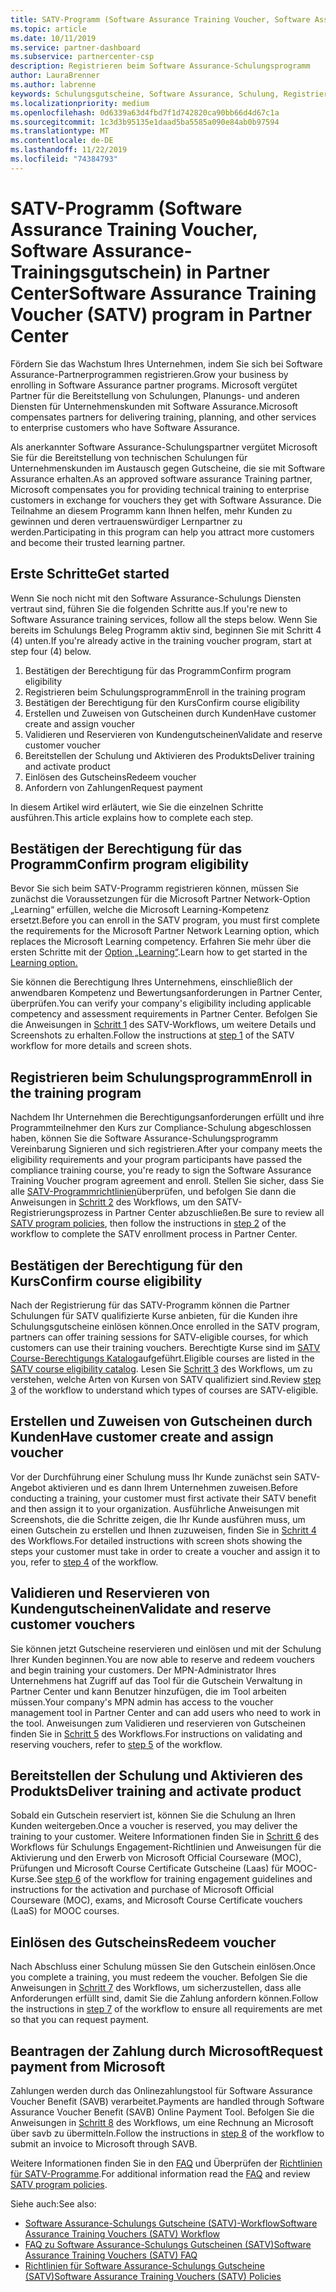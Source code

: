 ```yaml
---
title: SATV-Programm (Software Assurance Training Voucher, Software Assurance-Schulungsgutschein) in Partner Center | Partner Center
ms.topic: article
ms.date: 10/11/2019
ms.service: partner-dashboard
ms.subservice: partnercenter-csp
description: Registrieren beim Software Assurance-Schulungsprogramm
author: LauraBrenner
ms.author: labrenne
keywords: Schulungsgutscheine, Software Assurance, Schulung, Registrieren bei SATV, SATV
ms.localizationpriority: medium
ms.openlocfilehash: 0d6339a63d4fbd7f1d742820ca90bb66d4d67c1a
ms.sourcegitcommit: 1c3d3b95135e1daad5ba5585a090e84ab0b97594
ms.translationtype: MT
ms.contentlocale: de-DE
ms.lasthandoff: 11/22/2019
ms.locfileid: "74384793"
---
```

# <a name="software-assurance-training-voucher-satv-program-in-partner-center"></a><span data-ttu-id="b3807-104">SATV-Programm (Software Assurance Training Voucher, Software Assurance-Trainingsgutschein) in Partner Center</span><span class="sxs-lookup"><span data-stu-id="b3807-104">Software Assurance Training Voucher (SATV) program in Partner Center</span></span>

<span data-ttu-id="b3807-105">Fördern Sie das Wachstum Ihres Unternehmen, indem Sie sich bei Software Assurance-Partnerprogrammen registrieren.</span><span class="sxs-lookup"><span data-stu-id="b3807-105">Grow your business by enrolling in Software Assurance partner programs.</span></span> <span data-ttu-id="b3807-106">Microsoft vergütet Partner für die Bereitstellung von Schulungen, Planungs- und anderen Diensten für Unternehmenskunden mit Software Assurance.</span><span class="sxs-lookup"><span data-stu-id="b3807-106">Microsoft compensates partners for delivering training, planning, and other services to enterprise customers who have Software Assurance.</span></span> 

<span data-ttu-id="b3807-107">Als anerkannter Software Assurance-Schulungspartner vergütet Microsoft Sie für die Bereitstellung von technischen Schulungen für Unternehmenskunden im Austausch gegen Gutscheine, die sie mit Software Assurance erhalten.</span><span class="sxs-lookup"><span data-stu-id="b3807-107">As an approved software assurance Training partner, Microsoft compensates you for providing technical training to enterprise customers in exchange for vouchers they get with Software Assurance.</span></span> <span data-ttu-id="b3807-108">Die Teilnahme an diesem Programm kann Ihnen helfen, mehr Kunden zu gewinnen und deren vertrauenswürdiger Lernpartner zu werden.</span><span class="sxs-lookup"><span data-stu-id="b3807-108">Participating in this program can help you attract more customers and become their trusted learning partner.</span></span>

## <a name="get-started"></a><span data-ttu-id="b3807-109">Erste Schritte</span><span class="sxs-lookup"><span data-stu-id="b3807-109">Get started</span></span>

<span data-ttu-id="b3807-110">Wenn Sie noch nicht mit den Software Assurance-Schulungs Diensten vertraut sind, führen Sie die folgenden Schritte aus.</span><span class="sxs-lookup"><span data-stu-id="b3807-110">If you're new to Software Assurance training services, follow all the steps below.</span></span> <span data-ttu-id="b3807-111">Wenn Sie bereits im Schulungs Beleg Programm aktiv sind, beginnen Sie mit Schritt 4 (4) unten.</span><span class="sxs-lookup"><span data-stu-id="b3807-111">If you're already active in the training voucher program, start at step four (4) below.</span></span> 

1. <span data-ttu-id="b3807-112">Bestätigen der Berechtigung für das Programm</span><span class="sxs-lookup"><span data-stu-id="b3807-112">Confirm program eligibility</span></span>
2. <span data-ttu-id="b3807-113">Registrieren beim Schulungsprogramm</span><span class="sxs-lookup"><span data-stu-id="b3807-113">Enroll in the training program</span></span>
3. <span data-ttu-id="b3807-114">Bestätigen der Berechtigung für den Kurs</span><span class="sxs-lookup"><span data-stu-id="b3807-114">Confirm course eligibility</span></span>
4. <span data-ttu-id="b3807-115">Erstellen und Zuweisen von Gutscheinen durch Kunden</span><span class="sxs-lookup"><span data-stu-id="b3807-115">Have customer create and assign voucher</span></span>
5. <span data-ttu-id="b3807-116">Validieren und Reservieren von Kundengutscheinen</span><span class="sxs-lookup"><span data-stu-id="b3807-116">Validate and reserve customer voucher</span></span>
6. <span data-ttu-id="b3807-117">Bereitstellen der Schulung und Aktivieren des Produkts</span><span class="sxs-lookup"><span data-stu-id="b3807-117">Deliver training and activate product</span></span>
7. <span data-ttu-id="b3807-118">Einlösen des Gutscheins</span><span class="sxs-lookup"><span data-stu-id="b3807-118">Redeem voucher</span></span>
8. <span data-ttu-id="b3807-119">Anfordern von Zahlungen</span><span class="sxs-lookup"><span data-stu-id="b3807-119">Request payment</span></span>

<span data-ttu-id="b3807-120">In diesem Artikel wird erläutert, wie Sie die einzelnen Schritte ausführen.</span><span class="sxs-lookup"><span data-stu-id="b3807-120">This article explains how to complete each step.</span></span>

## <a name="confirm-program-eligibility"></a><span data-ttu-id="b3807-121">Bestätigen der Berechtigung für das Programm</span><span class="sxs-lookup"><span data-stu-id="b3807-121">Confirm program eligibility</span></span>

<span data-ttu-id="b3807-122">Bevor Sie sich beim SATV-Programm registrieren können, müssen Sie zunächst die Voraussetzungen für die Microsoft Partner Network-Option „Learning“ erfüllen, welche die Microsoft Learning-Kompetenz ersetzt.</span><span class="sxs-lookup"><span data-stu-id="b3807-122">Before you can enroll in the SATV program, you must first complete the requirements for the Microsoft Partner Network Learning option, which replaces the Microsoft Learning competency.</span></span> <span data-ttu-id="b3807-123">Erfahren Sie mehr über die ersten Schritte mit der [Option „Learning“](https://partner.microsoft.com/membership/learning-partners).</span><span class="sxs-lookup"><span data-stu-id="b3807-123">Learn how to get started in the [Learning option.](https://partner.microsoft.com/membership/learning-partners)</span></span>

<span data-ttu-id="b3807-124">Sie können die Berechtigung Ihres Unternehmens, einschließlich der anwendbaren Kompetenz und Bewertungsanforderungen in Partner Center, überprüfen.</span><span class="sxs-lookup"><span data-stu-id="b3807-124">You can verify your company's eligibility including applicable competency and assessment requirements in Partner Center.</span></span> <span data-ttu-id="b3807-125">Befolgen Sie die Anweisungen in [Schritt 1](https://query.prod.cms.rt.microsoft.com/cms/api/am/binary/RE3krfK) des SATV-Workflows, um weitere Details und Screenshots zu erhalten.</span><span class="sxs-lookup"><span data-stu-id="b3807-125">Follow the instructions at [step 1](https://query.prod.cms.rt.microsoft.com/cms/api/am/binary/RE3krfK) of the SATV workflow for more details and screen shots.</span></span>

## <a name="enroll-in-the-training-program"></a><span data-ttu-id="b3807-126">Registrieren beim Schulungsprogramm</span><span class="sxs-lookup"><span data-stu-id="b3807-126">Enroll in the training program</span></span>

<span data-ttu-id="b3807-127">Nachdem Ihr Unternehmen die Berechtigungsanforderungen erfüllt und ihre Programmteilnehmer den Kurs zur Compliance-Schulung abgeschlossen haben, können Sie die Software Assurance-Schulungsprogramm Vereinbarung Signieren und sich registrieren.</span><span class="sxs-lookup"><span data-stu-id="b3807-127">After your company meets the eligibility requirements and your program participants have passed the compliance training course, you're ready to sign the Software Assurance Training Voucher program agreement and enroll.</span></span> <span data-ttu-id="b3807-128">Stellen Sie sicher, dass Sie alle [SATV-Programmrichtlinien](https://query.prod.cms.rt.microsoft.com/cms/api/am/binary/RE3koEP)überprüfen, und befolgen Sie dann die Anweisungen in [Schritt 2](https://query.prod.cms.rt.microsoft.com/cms/api/am/binary/RE3krfK) des Workflows, um den SATV-Registrierungsprozess in Partner Center abzuschließen.</span><span class="sxs-lookup"><span data-stu-id="b3807-128">Be sure to review all [SATV program policies](https://query.prod.cms.rt.microsoft.com/cms/api/am/binary/RE3koEP), then follow the instructions in [step 2](https://query.prod.cms.rt.microsoft.com/cms/api/am/binary/RE3krfK) of the workflow to complete the SATV enrollment process in Partner Center.</span></span>   


## <a name="confirm-course-eligibility"></a><span data-ttu-id="b3807-129">Bestätigen der Berechtigung für den Kurs</span><span class="sxs-lookup"><span data-stu-id="b3807-129">Confirm course eligibility</span></span>
<span data-ttu-id="b3807-130">Nach der Registrierung für das SATV-Programm können die Partner Schulungen für SATV qualifizierte Kurse anbieten, für die Kunden ihre Schulungsgutscheine einlösen können.</span><span class="sxs-lookup"><span data-stu-id="b3807-130">Once enrolled in the SATV program, partners can offer training sessions for SATV-eligible courses, for which customers can use their training vouchers.</span></span> <span data-ttu-id="b3807-131">Berechtigte Kurse sind im [SATV Course-Berechtigungs Katalog](https://savl-catalog.microsoft.com/)aufgeführt.</span><span class="sxs-lookup"><span data-stu-id="b3807-131">Eligible courses are listed in the [SATV course eligibility catalog](https://savl-catalog.microsoft.com/).</span></span> <span data-ttu-id="b3807-132">Lesen Sie [Schritt 3](https://query.prod.cms.rt.microsoft.com/cms/api/am/binary/RE3krfK) des Workflows, um zu verstehen, welche Arten von Kursen von SATV qualifiziert sind.</span><span class="sxs-lookup"><span data-stu-id="b3807-132">Review [step 3](https://query.prod.cms.rt.microsoft.com/cms/api/am/binary/RE3krfK) of the workflow to understand which types of courses are SATV-eligible.</span></span>

## <a name="have-customer-create-and-assign-voucher"></a><span data-ttu-id="b3807-133">Erstellen und Zuweisen von Gutscheinen durch Kunden</span><span class="sxs-lookup"><span data-stu-id="b3807-133">Have customer create and assign voucher</span></span>

<span data-ttu-id="b3807-134">Vor der Durchführung einer Schulung muss Ihr Kunde zunächst sein SATV-Angebot aktivieren und es dann Ihrem Unternehmen zuweisen.</span><span class="sxs-lookup"><span data-stu-id="b3807-134">Before conducting a training, your customer must first activate their SATV benefit and then assign it to your organization.</span></span> <span data-ttu-id="b3807-135">Ausführliche Anweisungen mit Screenshots, die die Schritte zeigen, die Ihr Kunde ausführen muss, um einen Gutschein zu erstellen und Ihnen zuzuweisen, finden Sie in [Schritt 4](https://query.prod.cms.rt.microsoft.com/cms/api/am/binary/RE3krfK) des Workflows.</span><span class="sxs-lookup"><span data-stu-id="b3807-135">For detailed instructions with screen shots showing the steps your customer must take in order to create a voucher and assign it to you, refer to [step 4](https://query.prod.cms.rt.microsoft.com/cms/api/am/binary/RE3krfK) of the workflow.</span></span>

## <a name="validate-and-reserve-customer-vouchers"></a><span data-ttu-id="b3807-136">Validieren und Reservieren von Kundengutscheinen</span><span class="sxs-lookup"><span data-stu-id="b3807-136">Validate and reserve customer vouchers</span></span>

<span data-ttu-id="b3807-137">Sie können jetzt Gutscheine reservieren und einlösen und mit der Schulung Ihrer Kunden beginnen.</span><span class="sxs-lookup"><span data-stu-id="b3807-137">You are now able to reserve and redeem vouchers and begin training your customers.</span></span> <span data-ttu-id="b3807-138">Der MPN-Administrator Ihres Unternehmens hat Zugriff auf das Tool für die Gutschein Verwaltung in Partner Center und kann Benutzer hinzufügen, die im Tool arbeiten müssen.</span><span class="sxs-lookup"><span data-stu-id="b3807-138">Your company's MPN admin has access to the voucher management tool in Partner Center and can add users who need to work in the tool.</span></span> <span data-ttu-id="b3807-139">Anweisungen zum Validieren und reservieren von Gutscheinen finden Sie in [Schritt 5](https://query.prod.cms.rt.microsoft.com/cms/api/am/binary/RE3krfK) des Workflows.</span><span class="sxs-lookup"><span data-stu-id="b3807-139">For instructions on validating and reserving vouchers, refer to [step 5](https://query.prod.cms.rt.microsoft.com/cms/api/am/binary/RE3krfK) of the workflow.</span></span>

## <a name="deliver-training-and-activate-product"></a><span data-ttu-id="b3807-140">Bereitstellen der Schulung und Aktivieren des Produkts</span><span class="sxs-lookup"><span data-stu-id="b3807-140">Deliver training and activate product</span></span>

<span data-ttu-id="b3807-141">Sobald ein Gutschein reserviert ist, können Sie die Schulung an Ihren Kunden weitergeben.</span><span class="sxs-lookup"><span data-stu-id="b3807-141">Once a voucher is reserved, you may deliver the training to your customer.</span></span> <span data-ttu-id="b3807-142">Weitere Informationen finden Sie in [Schritt 6](https://query.prod.cms.rt.microsoft.com/cms/api/am/binary/RE3krfK) des Workflows für Schulungs Engagement-Richtlinien und Anweisungen für die Aktivierung und den Erwerb von Microsoft Official Courseware (MOC), Prüfungen und Microsoft Course Certificate Gutscheine (Laas) für MOOC-Kurse.</span><span class="sxs-lookup"><span data-stu-id="b3807-142">See [step 6](https://query.prod.cms.rt.microsoft.com/cms/api/am/binary/RE3krfK) of the workflow for training engagement guidelines and instructions for the activation and purchase of Microsoft Official Courseware (MOC), exams, and Microsoft Course Certificate vouchers (LaaS) for MOOC courses.</span></span>

## <a name="redeem-voucher"></a><span data-ttu-id="b3807-143">Einlösen des Gutscheins</span><span class="sxs-lookup"><span data-stu-id="b3807-143">Redeem voucher</span></span>

<span data-ttu-id="b3807-144">Nach Abschluss einer Schulung müssen Sie den Gutschein einlösen.</span><span class="sxs-lookup"><span data-stu-id="b3807-144">Once you complete a training, you must redeem the voucher.</span></span> <span data-ttu-id="b3807-145">Befolgen Sie die Anweisungen in [Schritt 7](https://query.prod.cms.rt.microsoft.com/cms/api/am/binary/RE3krfK) des Workflows, um sicherzustellen, dass alle Anforderungen erfüllt sind, damit Sie die Zahlung anfordern können.</span><span class="sxs-lookup"><span data-stu-id="b3807-145">Follow the instructions in [step 7](https://query.prod.cms.rt.microsoft.com/cms/api/am/binary/RE3krfK) of the workflow to ensure all requirements are met so that you can request payment.</span></span> 


## <a name="request-payment-from-microsoft"></a><span data-ttu-id="b3807-146">Beantragen der Zahlung durch Microsoft</span><span class="sxs-lookup"><span data-stu-id="b3807-146">Request payment from Microsoft</span></span>

<span data-ttu-id="b3807-147">Zahlungen werden durch das Onlinezahlungstool für Software Assurance Voucher Benefit (SAVB) verarbeitet.</span><span class="sxs-lookup"><span data-stu-id="b3807-147">Payments are handled through Software Assurance Voucher Benefit (SAVB) Online Payment Tool.</span></span> <span data-ttu-id="b3807-148">Befolgen Sie die Anweisungen in [Schritt 8](https://query.prod.cms.rt.microsoft.com/cms/api/am/binary/RE3krfK) des Workflows, um eine Rechnung an Microsoft über savb zu übermitteln.</span><span class="sxs-lookup"><span data-stu-id="b3807-148">Follow the instructions in [step 8](https://query.prod.cms.rt.microsoft.com/cms/api/am/binary/RE3krfK) of the workflow to submit an invoice to Microsoft through SAVB.</span></span> 

<span data-ttu-id="b3807-149">Weitere Informationen finden Sie in den [FAQ](https://query.prod.cms.rt.microsoft.com/cms/api/am/binary/RE3kz5o) und Überprüfen der [Richtlinien für SATV-Programme](https://query.prod.cms.rt.microsoft.com/cms/api/am/binary/RE3koEP).</span><span class="sxs-lookup"><span data-stu-id="b3807-149">For additional information read the [FAQ](https://query.prod.cms.rt.microsoft.com/cms/api/am/binary/RE3kz5o) and review [SATV program policies](https://query.prod.cms.rt.microsoft.com/cms/api/am/binary/RE3koEP).</span></span>

<span data-ttu-id="b3807-150">Siehe auch:</span><span class="sxs-lookup"><span data-stu-id="b3807-150">See also:</span></span>

- [<span data-ttu-id="b3807-151">Software Assurance-Schulungs Gutscheine (SATV)-Workflow</span><span class="sxs-lookup"><span data-stu-id="b3807-151">Software Assurance Training Vouchers (SATV) Workflow</span></span>](https://query.prod.cms.rt.microsoft.com/cms/api/am/binary/RE3krfK)
- [<span data-ttu-id="b3807-152">FAQ zu Software Assurance-Schulungs Gutscheinen (SATV)</span><span class="sxs-lookup"><span data-stu-id="b3807-152">Software Assurance Training Vouchers (SATV) FAQ</span></span>](https://query.prod.cms.rt.microsoft.com/cms/api/am/binary/RE3kz5o)
- [<span data-ttu-id="b3807-153">Richtlinien für Software Assurance-Schulungs Gutscheine (SATV)</span><span class="sxs-lookup"><span data-stu-id="b3807-153">Software Assurance Training Vouchers (SATV) Policies</span></span>](https://query.prod.cms.rt.microsoft.com/cms/api/am/binary/RE3koEP)